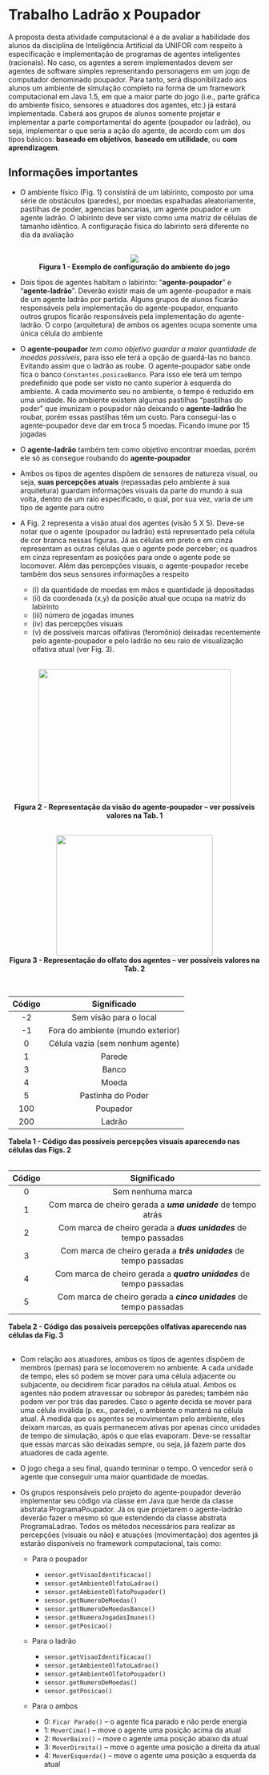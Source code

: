 # Trabalho Ladrão x Poupador
A proposta desta atividade computacional é a de avaliar a habilidade dos alunos da disciplina de Inteligência Artificial da UNIFOR com respeito à 
especificação e implementação de programas de agentes inteligentes (racionais). No caso, os agentes a serem implementados devem ser agentes de software 
simples representando personagens em um jogo de computador denominado poupador. Para tanto, será disponibilizado aos alunos um ambiente de simulação 
completo na forma de um framework computacional em Java 1.5, em que a maior parte do jogo (i.e., parte gráfica do ambiente físico, sensores e atuadores dos 
agentes, etc.) já estará implementada. Caberá aos grupos de alunos somente projetar e implementar a parte comportamental do agente (poupador ou ladrão), 
ou seja, implementar o que seria a ação do agente, de acordo com um dos tipos básicos: **baseado em objetivos**, **baseado em utilidade**, ou **com aprendizagem**.

## Informações importantes
* O ambiente físico (Fig. 1) consistirá de um labirinto, composto por uma série de obstáculos (paredes), por moedas espalhadas aleatoriamente, pastilhas de 
poder, agencias bancarias, um agente poupador e um agente ladrão. O labirinto deve ser visto como uma matriz de células de tamanho idêntico. A configuração 
física do labirinto será diferente no dia da avaliação

<p align="center">
  <br/>
  <img src="https://user-images.githubusercontent.com/41158713/64479352-48e36700-d18c-11e9-9323-9b0ff9d05b36.png">
  <br/>
  <b>Figura 1 - Exemplo de configuração do ambiente do jogo</b>
  <br>
</p>

* Dois tipos de agentes habitam o labirinto: “**agente-poupador**” e “**agente-ladrão**”. Deverão existir mais de um agente-poupador e mais de um agente ladrão por 
partida. Alguns grupos de alunos ficarão responsáveis pela implementação do agente-poupador, enquanto outros grupos ficarão responsáveis pela 
implementação do agente-ladrão. O corpo (arquitetura) de ambos os agentes ocupa somente uma única célula do ambiente
  
* O **agente-poupador** _tem como objetivo guardar a maior quantidade de moedas possíveis_, para isso ele terá a opção de guardá-las no banco. Evitando assim 
que o ladrão as roube. O agente-poupador sabe onde fica o banco ``Constantes.posicaoBanco``. Para isso ele terá um tempo predefinido que pode ser visto no 
canto superior à esquerda do ambiente. A cada movimento seu no ambiente, o tempo é reduzido em uma unidade. No ambiente existem algumas pastilhas 
“pastilhas do poder” que imunizam o poupador não deixando o **agente-ladrão** lhe roubar, porém essas pastilhas têm um custo. Para consegui-las o 
agente-poupador deve dar em troca 5 moedas. Ficando imune por 15 jogadas

* O **agente-ladrão** também tem como objetivo encontrar moedas, porém ele só as consegue roubando do **agente-poupador**

* Ambos os tipos de agentes dispõem de sensores de natureza visual, ou seja, **suas percepções atuais** (repassadas pelo ambiente à sua arquitetura) 
guardam informações visuais da parte do mundo à sua volta, dentro de um raio especificado, o qual, por sua vez, varia de um tipo de agente para outro

* A Fig. 2 representa a visão atual dos agentes (visão 5 X 5). Deve-se notar que o agente (poupador ou ladrão) está representado pela célula de cor branca 
nessas figuras. Já as células em preto e em cinza representam as outras células que o agente pode perceber; os quadros em cinza representam as posições 
para onde o agente pode se locomover. Além das percepções visuais, o agente-poupador recebe também dos seus sensores informações a respeito 
    - (i) da quantidade de moedas em mãos e quantidade já depositadas
    - (ii) da coordenada (x,y) da posição atual que ocupa na matriz do labirinto
    - (iii) número de jogadas imunes
    - (iv) das percepções visuais
    - (v) de possíveis marcas olfativas (feromônio) deixadas recentemente pelo agente-poupador e pelo ladrão no seu raio de visualização olfativa atual (ver Fig. 3).

<p align="center">
  <br/>
  <img height="267" width="384" src="https://user-images.githubusercontent.com/41158713/64479554-328ada80-d18f-11e9-81b2-8d8462857397.png">
  <br/>
  <b>Figura 2 - Representação da visão do agente-poupador – ver possíveis valores na Tab. 1</b>
  <br/>
</p>

<p align="center">
  <br/>
  <img height="241" width="312" src="https://user-images.githubusercontent.com/41158713/64479555-34549e00-d18f-11e9-8a53-5caa1e532ea2.png">
  <br/>
  <b>Figura 3 - Representação do olfato dos agentes – ver possíveis valores na Tab. 2</b>
  <br/>
</p>

<br/>

| Código   | Significado   |
| :------: |:-------------:|
| -2       | Sem visão para o local |
| -1       | Fora do ambiente (mundo exterior) |
|  0       | Célula vazia (sem nenhum agente) |
|  1       | Parede |
|  3       | Banco |
|  4       | Moeda |
|  5       | Pastinha do Poder |
|  100     | Poupador |
|  200     | Ladrão |

<b>Tabela 1 - Código das possíveis percepções visuais aparecendo nas células das Figs. 2</b>
<br/>
<br/>

| Código   | Significado   |
| :------: |:-------------:|
|  0       | Sem nenhuma marca  |
|  1       | Com marca de cheiro gerada a **_uma unidade_** de tempo atrás |
|  2       | Com marca de cheiro gerada a **_duas unidades_** de tempo passadas |
|  3       | Com marca de cheiro gerada a **_três unidades_** de tempo passadas |
|  4       | Com marca de cheiro gerada a **_quatro unidades_** de tempo passadas |
|  5       | Com marca de cheiro gerada a **_cinco unidades_** de tempo passadas |

<b>Tabela 2 - Código das possíveis percepções olfativas aparecendo nas células da Fig. 3</b>
<br/>
<br/>

* Com relação aos atuadores, ambos os tipos de agentes dispõem de membros (pernas) para se locomoverem no ambiente. A cada unidade de tempo, eles só 
podem se mover para uma célula adjacente ou subjacente, ou decidirem ficar parados na célula atual. Ambos os agentes não podem atravessar ou sobrepor às 
paredes; também não podem ver por trás das paredes. Caso o agente decida se mover para uma célula inválida (p. ex., parede), o ambiente o manterá na célula 
atual. À medida que os agentes se movimentam pelo ambiente, eles deixam marcas, as quais permanecem ativas por apenas cinco unidades de tempo de simulação, após 
o que elas evaporam. Deve-se ressaltar que essas marcas são deixadas sempre, ou seja, já fazem parte dos atuadores de cada agente.

* O jogo chega a seu final, quando terminar o tempo. O vencedor será o agente que conseguir uma maior quantidade de moedas.

* Os grupos responsáveis pelo projeto do agente-poupador deverão implementar seu código via classe em Java que herde da classe abstrata ProgramaPoupador. 
Já os que projetarem o agente-ladrão deverão fazer o mesmo só que estendendo da classe abstrata ProgramaLadrao. Todos os métodos necessários para realizar 
as percepções (visuais ou não) e atuações (movimentação) dos agentes já estarão disponíveis no framework computacional, tais como:
    - Para o poupador
        - ``sensor.getVisaoIdentificacao()``
        - ``sensor.getAmbienteOlfatoLadrao()``
        - ``sensor.getAmbienteOlfatoPoupador()``
        - ``sensor.getNumeroDeMoedas()``
        - ``sensor.getNumeroDeMoedasBanco()``
        - ``sensor.getNumeroJogadasImunes()``
        - ``sensor.getPosicao()``
        
    - Para o ladrão
        - ``sensor.getVisaoIdentificacao()``
        - ``sensor.getAmbienteOlfatoLadrao()``
        - ``sensor.getAmbienteOlfatoPoupador()``
        - ``sensor.getNumeroDeMoedas()``
        - ``sensor.getPosicao()``
        
    - Para o ambos
        - 0: ``Ficar Parado()`` – o agente fica parado e não perde energia
        - 1: ``MoverCima()`` – move o agente uma posição acima da atual
        - 2: ``MoverBaixo()`` – move o agente uma posição abaixo da atual
        - 3: ``MoverDireita()`` – move o agente uma posição a direita da atual
        - 4: ``MoverEsquerda()`` – move o agente uma posição a esquerda da atual